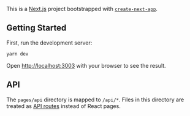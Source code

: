 This is a [Next.js](https://nextjs.org/) project bootstrapped with [`create-next-app`](https://github.com/vercel/next.js/tree/canary/packages/create-next-app).

## Getting Started

First, run the development server:

```bash
yarn dev
```

Open [http://localhost:3003](http://localhost:3003) with your browser to see the result.

## API

The `pages/api` directory is mapped to `/api/*`. Files in this directory are treated as [API routes](https://nextjs.org/docs/api-routes/introduction) instead of React pages.
